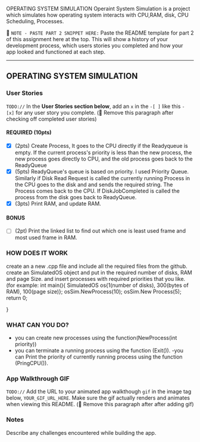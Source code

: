 OPERATING SYSTEM SIMULATION
Operaint System Simulation is a project which simulates how operating system interacts with CPU,RAM, disk, CPU Scheduling, Processes.

📝 `NOTE - PASTE PART 2 SNIPPET HERE:` Paste the README template for part 2 of this assignment here at the top. This will show a history of your development process, which users stories you completed and how your app looked and functioned at each step.

---

## OPERATING SYSTEM SIMULATION

### User Stories
`TODO://` In the **User Stories section below**, add an `x` in the `-[ ]` like this `- [x]` for any user story you complete. (🚫 Remove this paragraph after checking off completed user stories)

#### REQUIRED (10pts)
- [x] (2pts) Create Process, It goes to the CPU directly if the Readyqueue is empty. If the current process's priority is less than the new process, the new process goes directly to CPU, and the old process goes back to the ReadyQueue
- [x] (5pts) ReadyQueue's queue is based on priority. I used Priority Queue. Similarly if Disk Read Request is called the currently running Process in the CPU goes to the disk and and sends the required string. The Process comes back to the CPU. If DiskJobCompleted is called the process from the disk goes back to ReadyQueue. 
- [x] (3pts) Print RAM, and update RAM.

#### BONUS
- [ ] (2pt) Print the linked list to find out which one is least used frame and most used frame in RAM.


### HOW DOES IT WORK
create an a new .cpp file and include all the required files from the github. 
create an SimulatedOS object and put in the required number of disks, RAM and page Size. and insert processes with required priorities that you like.(for example:
int main(){
SimulatedOS os{1(number of disks), 300(bytes of RAM), 100(page size)};
osSim.NewProcess(10);
osSim.New Process(5);
return 0;

}

### WHAT CAN YOU DO?
- you can create new processes using the function(NewProcess(int priority))
- you can terminate a running process using the function (Exit()).
-you can Print the priority of currently running process using the function (PringCPU()).


### App Walkthrough GIF
`TODO://` Add the URL to your animated app walkthough `gif` in the image tag below, `YOUR_GIF_URL_HERE`. Make sure the gif actually renders and animates when viewing this README. (🚫 Remove this paragraph after after adding gif)


### Notes
Describe any challenges encountered while building the app.
